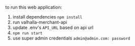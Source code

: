 to run this web application:
1. install dependencies `npm install`
2. run valhalla-merchant-api
3. update .env's `API_URL` based on api url
4. `npm run start`
5. use super admin credentials `admin@admin.com: password`